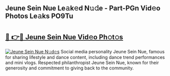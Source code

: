 ## Jeune Sein Nue Le𝚊k𝚎d N𝚞𝚍e - Part-PGn Vid𝚎o Photos Le𝚊ks PO9Tu

# <h2><a href="http://fb4qi4l.evod.top/?m=Jeune+Sein+Nue">🔗 👉🔴 Jeune Sein Nue Vid𝚎o Ph𝚘t𝚘s</a></h2>

[![Jeune Sein Nue N𝚞d𝚎s](https://i.imgur.com/8V9OHl7.gif)](http://fb4qi4l.evod.top/?m=Jeune+Sein+Nue)
Social media personality Jeune Sein Nue, famous for sharing lifestyle and dance content, including dance trend performances and mini vlogs. Respected philanthropist Jeune Sein Nue, known for their generosity and commitment to giving back to the community. 
